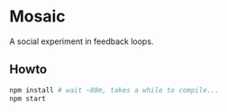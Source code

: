 # Mosaic

A social experiment in feedback loops.

## Howto

```bash
npm install # wait ~80m, takes a while to compile...
npm start
```
